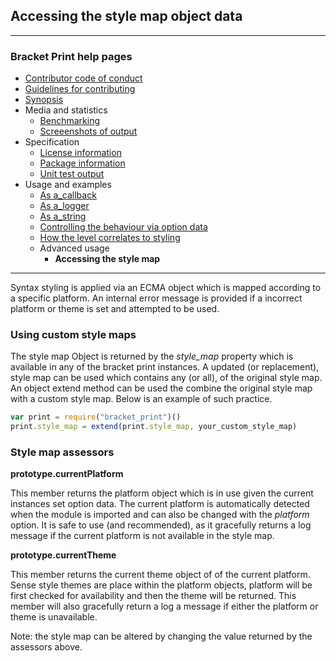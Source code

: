 ## Accessing the style map object data 

---
### Bracket Print help pages
* [Contributor code of conduct](https://github.com/restarian/bracket_print/blob/master/docs/contributor_code_of_conduct.md)
* [Guidelines for contributing](https://github.com/restarian/bracket_print/blob/master/docs/guidelines_for_contributing.md)
* [Synopsis](https://github.com/restarian/bracket_print/blob/master/docs/synopsis.md)
* Media and statistics
  * [Benchmarking](https://github.com/restarian/bracket_print/blob/master/docs/media_and_statistics/benchmarking.md)
  * [Screeenshots of output](https://github.com/restarian/bracket_print/blob/master/docs/media_and_statistics/screeenshots_of_output.md)
* Specification
  * [License information](https://github.com/restarian/bracket_print/blob/master/docs/specification/license_information.md)
  * [Package information](https://github.com/restarian/bracket_print/blob/master/docs/specification/package_information.md)
  * [Unit test output](https://github.com/restarian/bracket_print/blob/master/docs/specification/unit_test_output.md)
* Usage and examples
  * [As a_callback](https://github.com/restarian/bracket_print/blob/master/docs/usage_and_examples/as_a_callback.md)
  * [As a_logger](https://github.com/restarian/bracket_print/blob/master/docs/usage_and_examples/as_a_logger.md)
  * [As a_string](https://github.com/restarian/bracket_print/blob/master/docs/usage_and_examples/as_a_string.md)
  * [Controlling the behaviour via option data](https://github.com/restarian/bracket_print/blob/master/docs/usage_and_examples/controlling_the_behaviour_via_option_data.md)
  * [How the level correlates to styling](https://github.com/restarian/bracket_print/blob/master/docs/usage_and_examples/how_the_level_correlates_to_styling.md)
  * Advanced usage
    * **Accessing the style map**

---

Syntax styling is applied via an ECMA object which is mapped according to a specific platform. An internal error message is provided if a incorrect platform or theme is set and attempted to be used.

### Using custom style maps 
The style map Object is returned by the *style_map* property which is available in any of the bracket print instances. A updated (or replacement), style map can be used which contains any (or all), of the original style map. An object extend method can be used the combine the original style map with a custom style map. Below is an example of such practice.
```javascript
var print = require("bracket_print")()
print.style_map = extend(print.style_map, your_custom_style_map)
```

### Style map assessors

**prototype.currentPlatform**

This member returns the platform object which is in use given the current instances set option data. The current platform is automatically detected when the module is imported and can also be changed with the *platform* option. It is safe to use (and recommended), as it gracefully returns a log message if the current platform is not available in the style map.

**prototype.currentTheme**

This member returns the current theme object of of the current platform. Sense style themes are place within the platform objects, platform will be first checked for availability and then the theme will be returned. This member will also gracefully return a log a message if either the platform or theme is unavailable.

Note: the style map can be altered by changing the value returned by the assessors above.
